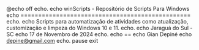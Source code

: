@echo off
echo.
echo winScripts - Repositório de Scripts Para Windows
echo ================================================
echo.
echo Scripts para automatização de atividades como atualização, customização e limpeza do Windows 10 e 11.
echo.
echo Jaraguá do Sul - SC
echo 17 de Novembro de 2024
echo.
echo ==
echo Gian Depiné
echo depine@gmail.com
echo.
pause
exit
